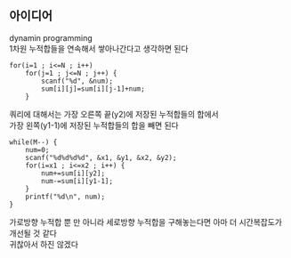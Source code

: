 ## 아이디어
dynamin programming  
1차원 누적합들을 연속해서 쌓아나간다고 생각하면 된다  
```
for(i=1 ; i<=N ; i++)
	for(j=1 ; j<=N ; j++) {
		scanf("%d", &num);
		sum[i][j]=sum[i][j-1]+num;
	}
```
쿼리에 대해서는 가장 오른쪽 끝(y2)에 저장된 누적합들의 합에서  
가장 왼쪽(y1-1)에 저장된 누적합들의 합을 빼면 된다
```
while(M--) {
	num=0;
	scanf("%d%d%d%d", &x1, &y1, &x2, &y2);
	for(i=x1 ; i<=x2 ; i++) {
		num+=sum[i][y2];
		num-=sum[i][y1-1];
	}
	printf("%d\n", num);
}
```
  
가로방향 누적합 뿐 만 아니라 세로방향 누적합을 구해놓는다면 아마 더 시간복잡도가 개선될 것 같다  
귀찮아서 하진 않겠다
